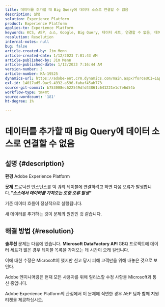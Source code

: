 ```yaml
---
title: 데이터를 추가할 때 Big Query에 데이터 소스로 연결할 수 없음
description: 설명
solution: Experience Platform
product: Experience Platform
applies-to: Experience Platform
keywords: KCS, AEP, 소스, Google, Big Query, 데이터 세트, 연결할 수 없음, 데이터 소스, 데이터 추가, Adobe Experience Platform, FAQ
resolution: Resolution
internal-notes: null
bug: false
article-created-by: Jim Menn
article-created-date: 1/12/2023 7:01:43 AM
article-published-by: Jim Menn
article-published-date: 1/12/2023 7:16:44 AM
version-number: 3
article-number: KA-19525
dynamics-url: https://adobe-ent.crm.dynamics.com/main.aspx?forceUCI=1&pagetype=entityrecord&etn=knowledgearticle&id=e5fa61f4-4692-ed11-aad1-6045bd0065f9
exl-id: 14017ad5-9ac9-4932-a596-fabaf45ab773
source-git-commit: b753008ec622549dfd43861c641221e1c7e6d54b
workflow-type: tm+mt
source-wordcount: '181'
ht-degree: 1%

---
```


# 데이터를 추가할 때 Big Query에 데이터 소스로 연결할 수 없음

## 설명 {#description}


<b>환경</b>
Adobe Experience Platform

<b>문제</b>
프로덕션 인스턴스를 빅 쿼리 테이블에 연결하려고 하면 다음 오류가 발생합니다.<b>*&quot;</b><b>소스에서 데이터를 가져오는 도중 오류 발생</b><b>&quot;</b>*

기존 데이터 흐름이 정상적으로 실행됩니다.

새 데이터를 추가하는 것이 문제의 원인인 것 같습니다.


## 해결 방법 {#resolution}


<b>솔루션</b>
문제는 다음에 있습니다. <b>Microsoft DataFactory API </b>GBQ 프로젝트에 데이터 세트가 많은 경우 테이블 목록을 가져오는 데 시간이 오래 걸립니다.

이에 대한 수정은 Microsoft이 했지만 신고 당시 피해 고객만을 위해 내놓은 것으로 보인다.

Adobe 엔지니어링은 현재 모든 사용자를 위해 릴리스할 수정 사항을 Microsoft과 통신 중입니다.

Adobe Experience Platform의 관점에서 이 문제에 직면한 경우 AEP 팀과 함께 지원 티켓을 제공하십시오.
